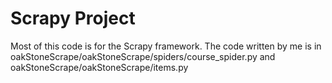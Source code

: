# Scrapy Project
Most of this code is for the Scrapy framework. The code written by me is in oakStoneScrape/oakStoneScrape/spiders/course\_spider.py and oakStoneScrape/oakStoneScrape/items.py

